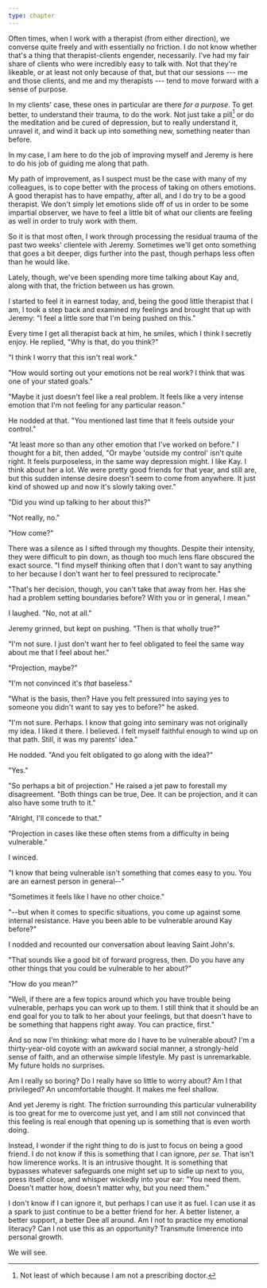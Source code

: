 ```yaml
---
type: chapter
---
```


Often times, when I work with a therapist (from either direction), we converse quite freely and with essentially no friction. I do not know whether that's a thing that therapist-clients engender, necessarily. I've had my fair share of clients who were incredibly easy to talk with. Not that they're likeable, or at least not only because of that, but that our sessions --- me and those clients, and me and my therapists --- tend to move forward with a sense of purpose.

In my clients' case, these ones in particular are there *for a purpose*. To get better, to understand their trauma, to do the work. Not just take a pill[^prescribing] or do the meditation and be cured of depression, but to really understand it, unravel it, and wind it back up into something new, something neater than before.

In my case, I am here to do the job of improving myself and Jeremy is here to do his job of guiding me along that path.

My path of improvement, as I suspect must be the case with many of my colleagues, is to cope better with the process of taking on others emotions. A good therapist has to have empathy, after all, and I do try to be a good therapist. We don't simply let emotions slide off of us in order to be some impartial observer, we have to feel a little bit of what our clients are feeling as well in order to truly work with them.

So it is that most often, I work through processing the residual trauma of the past two weeks' clientele with Jeremy. Sometimes we'll get onto something that goes a bit deeper, digs further into the past, though perhaps less often than he would like.

Lately, though, we've been spending more time talking about Kay and, along with that, the friction between us has grown.

I started to feel it in earnest today, and, being the good little therapist that I am, I took a step back and examined my feelings and brought that up with Jeremy: "I feel a little sore that I'm being pushed on this."

Every time I get all therapist back at him, he smiles, which I think I secretly enjoy. He replied, "Why is that, do you think?"

"I think I worry that this isn't real work."

"How would sorting out your emotions not be real work? I think that was one of your stated goals."

"Maybe it just doesn't feel like a real problem. It feels like a very intense emotion that I'm not feeling for any particular reason."

He nodded at that. "You mentioned last time that it feels outside your control."

"At least more so than any other emotion that I've worked on before." I thought for a bit, then added, "Or maybe 'outside my control' isn't quite right. It feels purposeless, in the same way depression might. I like Kay. I think about her a lot. We were pretty good friends for that year, and still are, but this sudden intense desire doesn't seem to come from anywhere. It just kind of showed up and now it's slowly taking over."

"Did you wind up talking to her about this?"

"Not really, no."

"How come?"

There was a silence as I sifted through my thoughts. Despite their intensity, they were difficult to pin down, as though too much lens flare obscured the exact source. "I find myself thinking often that I don't want to say anything to her because I don't want her to feel pressured to reciprocate."

"That's her decision, though, you can't take that away from her. Has she had a problem setting boundaries before? With you or in general, I mean."

I laughed. "No, not at all."

Jeremy grinned, but kept on pushing. "Then is that wholly true?"

"I'm not sure. I just don't want her to feel obligated to feel the same way about me that I feel about her."

"Projection, maybe?"

"I'm not convinced it's *that* baseless."

"What is the basis, then? Have you felt pressured into saying yes to someone you didn't want to say yes to before?" he asked.

"I'm not sure. Perhaps. I know that going into seminary was not originally my idea. I liked it there. I believed. I felt myself faithful enough to wind up on that path. Still, it was my parents' idea."

He nodded. "And you felt obligated to go along with the idea?"

"Yes."

"So perhaps a bit of projection." He raised a jet paw to forestall my disagreement. "Both things can be true, Dee. It can be projection, and it can also have some truth to it."

"Alright, I'll concede to that."

"Projection in cases like these often stems from a difficulty in being vulnerable."

I winced.

"I know that being vulnerable isn't something that comes easy to you. You are an earnest person in general--"

"Sometimes it feels like I have no other choice."

"--but when it comes to specific situations, you come up against some internal resistance. Have you been able to be vulnerable around Kay before?"

I nodded and recounted our conversation about leaving Saint John's.

"That sounds like a good bit of forward progress, then. Do you have any other things that you could be vulnerable to her about?"

"How do you mean?"

"Well, if there are a few topics around which you have trouble being vulnerable, perhaps you can work up to them. I still think that it should be an end goal for you to talk to her about your feelings, but that doesn't have to be something that happens right away. You can practice, first."

And so now I'm thinking: what more do I have to be vulnerable about? I'm a thirty-year-old coyote with an awkward social manner, a strongly-held sense of faith, and an otherwise simple lifestyle. My past is unremarkable. My future holds no surprises.

Am I really so boring? Do I really have so little to worry about? Am I that privileged? An uncomfortable thought. It makes me feel shallow.

And yet Jeremy is right. The friction surrounding this particular vulnerability is too great for me to overcome just yet, and I am still not convinced that this feeling is real enough that opening up is something that is even worth doing.

Instead, I wonder if the right thing to do is just to focus on being a good friend. I do not know if this is something that I can ignore, *per se*. That isn't how limerence works. It is an intrusive thought. It is something that bypasses whatever safeguards one might set up to sidle up next to you, press itself close, and whisper wickedly into your ear: "You need them. Doesn't matter how, doesn't matter why, but you need them."

I don't know if I can ignore it, but perhaps I can use it as fuel. I can use it as a spark to just continue to be a better friend for her. A better listener, a better support, a better Dee all around. Am I not to practice my emotional literacy? Can I not use this as an opportunity? Transmute limerence into personal growth.

We will see.

[^prescribing]: Not least of which because I am not a prescribing doctor.

